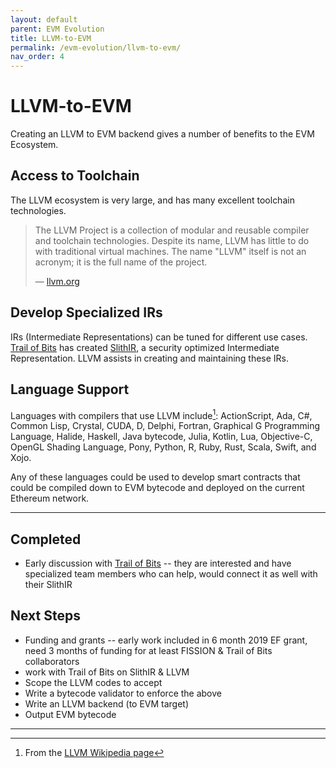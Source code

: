```yaml
---
layout: default
parent: EVM Evolution
title: LLVM-to-EVM
permalink: /evm-evolution/llvm-to-evm/
nav_order: 4
---
```


# LLVM-to-EVM

Creating an LLVM to EVM backend gives a number of benefits to the EVM Ecosystem. 

## Access to Toolchain

The LLVM ecosystem is very large, and has many excellent toolchain technologies.

> The LLVM Project is a collection of modular and reusable compiler and toolchain technologies. Despite its name, LLVM has little to do with traditional virtual machines. The name "LLVM" itself is not an acronym; it is the full name of the project.
>
> — [llvm.org](https://llvm.org/)

## Develop Specialized IRs

IRs (Intermediate Representations) can be tuned for different use cases. [Trail of Bits](https://www.trailofbits.com/) has created [SlithIR](https://github.com/trailofbits/slither/wiki/SlithIR), a security optimized Intermediate Representation. LLVM assists in creating and maintaining these IRs.

## Language Support

Languages with compilers that use LLVM include[^llvmwikipedia]: ActionScript, Ada, C#, Common Lisp, Crystal, CUDA, D, Delphi, Fortran, Graphical G Programming Language, Halide, Haskell, Java bytecode, Julia, Kotlin, Lua, Objective-C, OpenGL Shading Language, Pony, Python, R, Ruby, Rust, Scala, Swift, and Xojo.

Any of these languages could be used to develop smart contracts that could be compiled down to EVM bytecode and deployed on the current Ethereum network.


---

## Completed

* Early discussion with [Trail of Bits](https://www.trailofbits.com/) -- they are interested and have specialized team members who can help, would connect it as well with their SlithIR

## Next Steps

* Funding and grants -- early work included in 6 month 2019 EF grant, need 3 months of funding for at least FISSION & Trail of Bits collaborators
* work with Trail of Bits on SlithIR & LLVM
* Scope the LLVM codes to accept
* Write a bytecode validator to enforce the above
* Write an LLVM backend (to EVM target)
* Output EVM bytecode

---

[^llvmwikipedia]: From the [LLVM Wikipedia page](https://en.wikipedia.org/wiki/LLVM)